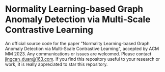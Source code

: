 # Normality Learning-based Graph Anomaly Detection via Multi-Scale Contrastive Learning

An official source code for the paper "Normality Learning-based Graph Anomaly Detection via Multi-Scale Contrastive Learning", accepted by ACM MM 2023. Any communications or issues are welcomed. Please contact jingcan_duan@163.com. If you find this repository useful to your research or work, it is really appreciated to star this repository.
